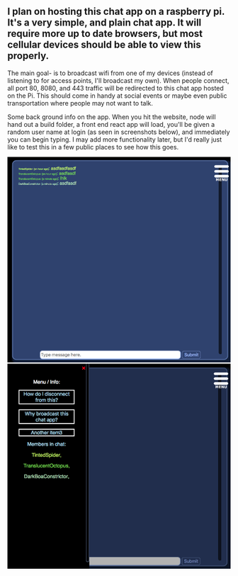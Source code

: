 <h2>
I plan on hosting this chat app on a raspberry pi. It's a very simple, and plain chat app. It will require more up to date browsers, but most cellular devices should be able to view this properly. 
</h2>
<p>
  The main goal- is to broadcast wifi from one of my devices (instead of listening to for access points, I'll broadcast my own). When people connect, all port 80, 8080, and 443 traffic will be redirected to this chat app hosted on the Pi. This should come in handy at social events or maybe even public transportation where people may not want to talk.
  </p>
  
  <p>
Some back ground info on the app. When you hit the website, node will hand out a build folder, a front end react app will load, you'll be given a random user name at login (as seen in screenshots below), and immediately you can begin typing. I may add more functionality later, but I'd really just like to test this in a few public places to see how this goes.
</p>

<img src="https://raw.githubusercontent.com/chriswfoster/free-wifi-chat-app/master/Chat.png" alt="Chat pic" />
<img src="https://raw.githubusercontent.com/chriswfoster/free-wifi-chat-app/master/Menu.png" alt="Menu pic" />
